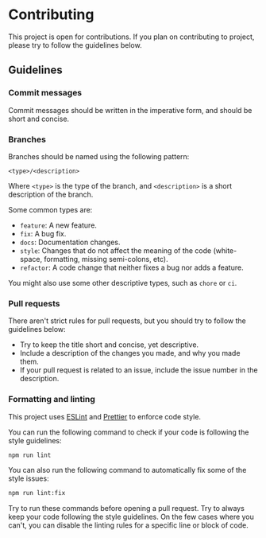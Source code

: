 # Contributing

This project is open for contributions. If you plan on contributing to project, please 
try to follow the guidelines below.

## Guidelines

### Commit messages

Commit messages should be written in the imperative form, and should be short and concise.

### Branches

Branches should be named using the following pattern:

```
<type>/<description>
```

Where `<type>` is the type of the branch, and `<description>` is a short description of the branch.

Some common types are:

- `feature`: A new feature.
- `fix`: A bug fix.
- `docs`: Documentation changes.
- `style`: Changes that do not affect the meaning of the code (white-space, formatting, missing semi-colons, etc).
- `refactor`: A code change that neither fixes a bug nor adds a feature.

You might also use some other descriptive types, such as `chore` or `ci`.

### Pull requests

There aren't strict rules for pull requests, but you should try to follow the guidelines below:

- Try to keep the title short and concise, yet descriptive.
- Include a description of the changes you made, and why you made them.
- If your pull request is related to an issue, include the issue number in the description.

### Formatting and linting

This project uses [ESLint](https://eslint.org/) and [Prettier](https://prettier.io/) to enforce code style.

You can run the following command to check if your code is following the style guidelines:

```bash
npm run lint
```

You can also run the following command to automatically fix some of the style issues:

```bash
npm run lint:fix
```

Try to run these commands before opening a pull request. Try to always keep your code following the style guidelines.
On the few cases where you can't, you can disable the linting rules for a specific line or block of code.
